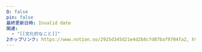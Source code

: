```yaml
---
Q: false
pin: false
最終更新日時: Invalid date
関連:
  - "[[文化的なこと]]"
2ホップリンク: https://www.notion.so/2925d345d21e4d2b8cfd87baf9704fa2, https://www.notion.so/764c81b95a524da9a4265b510bb17e03, https://www.notion.so/f3b137685a504eb297e17d3c13fe146d
---
```

